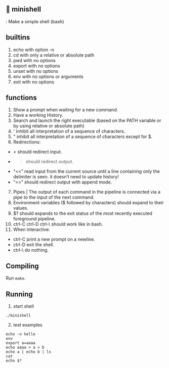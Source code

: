 ## 📌 minishell
 : Make a simple shell (bash)

## builtins
1. echo with option -n
2. cd with only a relative or absolute path
3. pwd with no options
4. export with no options
5. unset with no options
6. env with no options or arguments
7. exit with no options

## functions
1. Show a prompt when waiting for a new command.
2. Have a working History.
3. Search and launch the right executable (based on the PATH variable or by using relative or absolute path)
4. ' inhibit all interpretation of a sequence of characters.
5. " inhibit all interpretation of a sequence of characters except for $.
6. Redirections:
- < should redirect input.
- > should redirect output.
- “<<” read input from the current source until a line containing only the delimiter is seen. it doesn’t need to update history!
- “>>” should redirect output with append mode.
7. Pipes | The output of each command in the pipeline is connected via a pipe to the
input of the next command.
8. Environment variables ($ followed by characters) should expand to their values.
9. $? should expands to the exit status of the most recently executed foreground
pipeline.
10. ctrl-C ctrl-D ctrl-\ should work like in bash.
11. When interactive:
- ctrl-C print a new prompt on a newline.
- ctrl-D exit the shell.
- ctrl-\ do nothing.

## Compiling
Run `make`.

## Running
1. start shell
```
./minishell
```
2. test examples
```
echo -n hello
env
export a=aaaa
echo aaaa > a > b
echo a | echo b | ls
cat
echo $?
```
